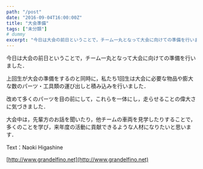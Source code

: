 ```yaml
---
path: "/post"
date: "2016-09-04T16:00:00Z"
title: "大会準備"
tags: ["未分類"]
# dummy
excerpt: "今日は大会の前日ということで，チーム一丸となって大会に向けての準備を行いました．上回生が大会の準備をするのと同時に，私たち1回生は大会に必要な物品や膨大..."
---
```




今日は大会の前日ということで，チーム一丸となって大会に向けての準備を行いました．

上回生が大会の準備をするのと同時に，私たち1回生は大会に必要な物品や膨大な数のパーツ・工具類の運び出しと積み込みを行いました．

改めて多くのパーツを目の前にして，これらを一体にし，走らせることの偉大さに気づきました．

大会中は，先輩方のお話を聞いたり，他チームの車両を見学したりすることで，多くのことを学び，来年度の活動に貢献できるような人材になりたいと思います．

Text：Naoki Higashine

[http://www.grandelfino.net](http://www.grandelfino.net)


